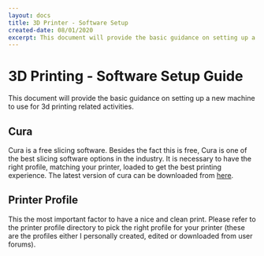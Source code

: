 ```yaml
---
layout: docs
title: 3D Printer - Software Setup
created-date: 08/01/2020
excerpt: This document will provide the basic guidance on setting up a new machine to use for 3d printing related activities.
---
```


# 3D Printing - Software Setup Guide
This document will provide the basic guidance on setting up a new machine to use for 3d printing related activities.

## Cura
Cura is a free slicing software. Besides the fact this is free, Cura is one of the best slicing software options in the industry. It is necessary to have the right profile, matching your printer, loaded to get the best printing experience. The latest version of cura can be downloaded from [here](https://ultimaker.com/software/ultimaker-cura).

## Printer Profile
This the most important factor to have a nice and clean print. Please refer to the printer profile directory to pick the right profile for your printer (these are the profiles either I personally created, edited or downloaded from user forums).
